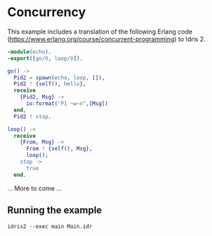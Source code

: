 # Concurrency

This example includes a translation of the following Erlang code
(https://www.erlang.org/course/concurrent-programming) to Idris 2.

```erlang
-module(echo).
-export([go/0, loop/0]).

go() ->
  Pid2 = spawn(echo, loop, []),
  Pid2 ! {self(), hello},
  receive
    {Pid2, Msg} ->
      io:format("P1 ~w~n",[Msg])
  end,
  Pid2 ! stop.

loop() ->
  receive
    {From, Msg} ->
      From ! {self(), Msg},
      loop();
    stop ->
      true
  end.
```

... More to come ...


## Running the example

`idris2 --exec main Main.idr`
